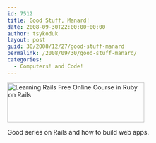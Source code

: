```yaml
---
id: 7512
title: Good Stuff, Manard!
date: 2008-09-30T22:00:00+00:00
author: tsykoduk
layout: post
guid: 30/2008/12/27/good-stuff-manard
permalink: /2008/09/30/good-stuff-manard/
categories:
  - Computers! and Code!
---
```

<p><a href='http://www.buildingwebapps.com/learning_rails'> <img src='http://www.buildingwebapps.com/images/ads/learningrails_310x90.gif' alt='Learning Rails Free Online Course in Ruby on Rails' height='90' width='310'> </a></p>


<p>Good series on Rails and how to build web apps.</p>